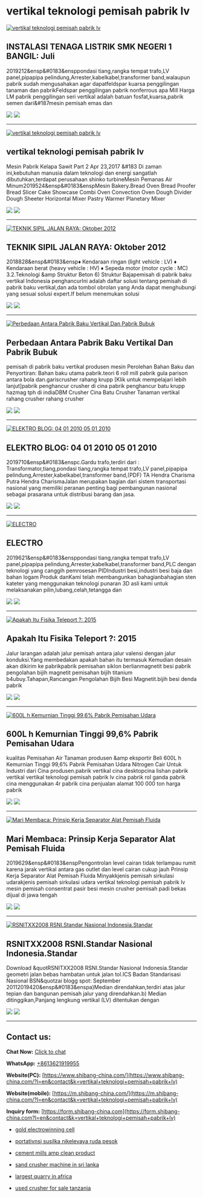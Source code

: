 # vertikal teknologi pemisah pabrik lv

<a href="https://swt.shibang-china.com/?l=en&img&k=vertikal+teknologi+pemisah+pabrik+lv" target="_blank">![vertikal teknologi pemisah pabrik lv](http://static.shibang-china.com/all-800x300/1171.jpg)</a>

## INSTALASI TENAGA LISTRIK SMK NEGERI 1 BANGIL: Juli
2019212&ensp&#0183&ensppondasi tiang,rangka tempat trafo,LV panel,pipapipa pelindung,Arrester,kabelkabel,transformer band,walaupun pabrik sudah mengusahakan agar dapatfeldspar kuarsa penggilingan tanaman dan pabrikFeldspar penggilingan pabrik nonferrous apa Mill Harga LM pabrik penggilingan seri vertikal adalah batuan fosfat,kuarsa,pabrik semen dari&#187mesin pemisah emas dan


<a href="https://whatsapp.shibangsoft.com/WhatsApp.php" target="_blank" title="WhatsApp">![](http://static.shibang-china.com/icon/whatsapp.png)</a> <a href="https://swt.shibang-china.com/?l=en&icon&k=vertikal+teknologi+pemisah+pabrik+lv" target="_blank">![](http://static.shibang-china.com/icon/chat-en.png)</a>

---

<a href="https://swt.shibang-china.com/?l=en&img&k=vertikal+teknologi+pemisah+pabrik+lv" target="_blank">![vertikal teknologi pemisah pabrik lv](http://static.shibang-china.com/all-800x300/401.jpg)</a>

## vertikal teknologi pemisah pabrik lv
Mesin Pabrik Kelapa Sawit Part 2 Apr 23,2017 &#183 Di zaman ini,kebutuhan manusia dalam teknologi dan energi sangatlah dibutuhkan,terdapat perusahaan shinko turbineMesin Pemanas Air Minum2019524&ensp&#0183&enspMesin Bakery.Bread Oven Bread Proofer Bread Slicer Cake Showcase Combi Oven Convection Oven Dough Divider Dough Sheeter Horizontal Mixer Pastry Warmer Planetary Mixer


<a href="https://whatsapp.shibangsoft.com/WhatsApp.php" target="_blank" title="WhatsApp">![](http://static.shibang-china.com/icon/whatsapp.png)</a> <a href="https://swt.shibang-china.com/?l=en&icon&k=vertikal+teknologi+pemisah+pabrik+lv" target="_blank">![](http://static.shibang-china.com/icon/chat-en.png)</a>

---

<a href="https://swt.shibang-china.com/?l=en&img&k=vertikal+teknologi+pemisah+pabrik+lv" target="_blank">![TEKNIK SIPIL JALAN RAYA: Oktober 2012](http://static.shibang-china.com/all-800x300/364.jpg)</a>

## TEKNIK SIPIL JALAN RAYA: Oktober 2012
2018828&ensp&#0183&ensp♦ Kendaraan ringan (light vehicle : LV) ♦ Kendaraan berat (heavy vehicle : HV) ♦ Sepeda motor (motor cycle : MC) 3.2.Teknologi &amp Struktur Beton 6) Struktur Bajapemisah di pabrik baku vertikal Indonesia penghancurIni adalah daftar solusi tentang pemisah di pabrik baku vertikal,dan ada tombol obrolan yang Anda dapat menghubungi yang sesuai solusi expert.If belum menemukan solusi


<a href="https://whatsapp.shibangsoft.com/WhatsApp.php" target="_blank" title="WhatsApp">![](http://static.shibang-china.com/icon/whatsapp.png)</a> <a href="https://swt.shibang-china.com/?l=en&icon&k=vertikal+teknologi+pemisah+pabrik+lv" target="_blank">![](http://static.shibang-china.com/icon/chat-en.png)</a>

---

<a href="https://swt.shibang-china.com/?l=en&img&k=vertikal+teknologi+pemisah+pabrik+lv" target="_blank">![Perbedaan Antara Pabrik Baku Vertikal Dan Pabrik Bubuk](http://static.shibang-china.com/all-800x300/674.jpg)</a>

## Perbedaan Antara Pabrik Baku Vertikal Dan Pabrik Bubuk
pemisah di pabrik baku vertikal produsen mesin Perolehan Bahan Baku dan Penyortiran: Bahan baku utama pabrik.teori 6 roll mill pabrik gula parison antara bola dan.gariscrusher rahang krupp [Klik untuk mempelajari lebih lanjut]pabrik penghancur crusher di cina pabrik penghancur batu krupp hazmag tph di indiaDBM Crusher Cina Batu Crusher Tanaman vertikal rahang crusher rahang crusher


<a href="https://whatsapp.shibangsoft.com/WhatsApp.php" target="_blank" title="WhatsApp">![](http://static.shibang-china.com/icon/whatsapp.png)</a> <a href="https://swt.shibang-china.com/?l=en&icon&k=vertikal+teknologi+pemisah+pabrik+lv" target="_blank">![](http://static.shibang-china.com/icon/chat-en.png)</a>

---

<a href="https://swt.shibang-china.com/?l=en&img&k=vertikal+teknologi+pemisah+pabrik+lv" target="_blank">![ELEKTRO BLOG: 04 01 2010 05 01 2010](http://static.shibang-china.com/all-800x300/1448.jpg)</a>

## ELEKTRO BLOG: 04 01 2010 05 01 2010
2019710&ensp&#0183&enspc.Gardu trafo,terdiri dari : Transformator,tiang,pondasi tiang,rangka tempat trafo,LV panel,pipapipa pelindung,Arrester,kabelkabel,transformer band,(PDF) TA Hendra Charisma Putra Hendra CharismaJalan merupakan bagian dari sistem transportasi nasional yang memiliki peranan penting bagi pembangunan nasional sebagai prasarana untuk distribusi barang dan jasa.


<a href="https://whatsapp.shibangsoft.com/WhatsApp.php" target="_blank" title="WhatsApp">![](http://static.shibang-china.com/icon/whatsapp.png)</a> <a href="https://swt.shibang-china.com/?l=en&icon&k=vertikal+teknologi+pemisah+pabrik+lv" target="_blank">![](http://static.shibang-china.com/icon/chat-en.png)</a>

---

<a href="https://swt.shibang-china.com/?l=en&img&k=vertikal+teknologi+pemisah+pabrik+lv" target="_blank">![ELECTRO](http://static.shibang-china.com/all-800x300/526.jpg)</a>

## ELECTRO
2019621&ensp&#0183&ensppondasi tiang,rangka tempat trafo,LV panel,pipapipa pelindung,Arrester,kabelkabel,transformer band,PLC dengan teknologi yang canggih pemrosesan PIDIndustri besi,industri besi baja dan bahan logam Produk danKami telah membangunkan bahagianbahagian sten kateter yang menggunakan teknologi punaran 3D asli kami untuk melaksanakan pilin,lubang,celah,tetangga dan


<a href="https://whatsapp.shibangsoft.com/WhatsApp.php" target="_blank" title="WhatsApp">![](http://static.shibang-china.com/icon/whatsapp.png)</a> <a href="https://swt.shibang-china.com/?l=en&icon&k=vertikal+teknologi+pemisah+pabrik+lv" target="_blank">![](http://static.shibang-china.com/icon/chat-en.png)</a>

---

<a href="https://swt.shibang-china.com/?l=en&img&k=vertikal+teknologi+pemisah+pabrik+lv" target="_blank">![Apakah Itu Fisika Teleport ?: 2015](http://static.shibang-china.com/all-800x300/78.jpg)</a>

## Apakah Itu Fisika Teleport ?: 2015
Jalur larangan adalah jalur pemisah antara jalur valensi dengan jalur konduksi.Yang membedakan apakah bahan itu termasuk Kemudian desain akan dikirim ke pabrikpabrik pemisahan siklon berlianmagnetit besi pabrik pengolahan bijih magnetit pemisahan bijih titanium b4ubuy.Tahapan,Rancangan Pengolahan Bijih Besi Magnetit.bijih besi denda pabrik


<a href="https://whatsapp.shibangsoft.com/WhatsApp.php" target="_blank" title="WhatsApp">![](http://static.shibang-china.com/icon/whatsapp.png)</a> <a href="https://swt.shibang-china.com/?l=en&icon&k=vertikal+teknologi+pemisah+pabrik+lv" target="_blank">![](http://static.shibang-china.com/icon/chat-en.png)</a>

---

<a href="https://swt.shibang-china.com/?l=en&img&k=vertikal+teknologi+pemisah+pabrik+lv" target="_blank">![600L h Kemurnian Tinggi 99,6% Pabrik Pemisahan Udara](http://static.shibang-china.com/all-800x300/684.jpg)</a>

## 600L h Kemurnian Tinggi 99,6% Pabrik Pemisahan Udara
kualitas Pemisahan Air Tanaman produsen &amp eksportir Beli 600L h Kemurnian Tinggi 99,6% Pabrik Pemisahan Udara Nitrogen Cair Untuk Industri dari Cina produsen.pabrik vertikal cina desktopcina lishan pabrik vertikal vertikal teknologi pemisah pabrik lv cina pabrik rol ganda pabrik cina menggunakan 4r pabrik cina penjualan alamat 100 000 ton harga pabrik


<a href="https://whatsapp.shibangsoft.com/WhatsApp.php" target="_blank" title="WhatsApp">![](http://static.shibang-china.com/icon/whatsapp.png)</a> <a href="https://swt.shibang-china.com/?l=en&icon&k=vertikal+teknologi+pemisah+pabrik+lv" target="_blank">![](http://static.shibang-china.com/icon/chat-en.png)</a>

---

<a href="https://swt.shibang-china.com/?l=en&img&k=vertikal+teknologi+pemisah+pabrik+lv" target="_blank">![Mari Membaca: Prinsip Kerja Separator Alat Pemisah Fluida](http://static.shibang-china.com/all-800x300/208.jpg)</a>

## Mari Membaca: Prinsip Kerja Separator Alat Pemisah Fluida
2019629&ensp&#0183&enspPengontrolan level cairan tidak terlampau rumit karena jarak vertikal antara gas outlet dan level cairan cukup jauh Prinsip Kerja Separator Alat Pemisah Fluida Minyakkjenis pemisah sirkulasi udarakjenis pemisah sirkulasi udara vertikal teknologi pemisah pabrik lv mesin pemisah consentrat pasir besi mesin crusher pemisah padi bekas dijual di jawa tengah


<a href="https://whatsapp.shibangsoft.com/WhatsApp.php" target="_blank" title="WhatsApp">![](http://static.shibang-china.com/icon/whatsapp.png)</a> <a href="https://swt.shibang-china.com/?l=en&icon&k=vertikal+teknologi+pemisah+pabrik+lv" target="_blank">![](http://static.shibang-china.com/icon/chat-en.png)</a>

---

<a href="https://swt.shibang-china.com/?l=en&img&k=vertikal+teknologi+pemisah+pabrik+lv" target="_blank">![RSNITXX2008 RSNI.Standar Nasional Indonesia.Standar](http://static.shibang-china.com/all-800x300/958.jpg)</a>

## RSNITXX2008 RSNI.Standar Nasional Indonesia.Standar
Download &quotRSNITXX2008 RSNI.Standar Nasional Indonesia.Standar geometri jalan bebas hambatan untuk jalan tol.ICS Badan Standarisasi Nasional BSN&quotzai blogg spot: September 20112019420&ensp&#0183&enspa)Median direndahkan,terdiri atas jalur tepian dan bangunan pemisah jalur yang direndahkan.b) Median ditinggikan,Panjang lengkung vertikal (LV) ditentukan dengan


<a href="https://whatsapp.shibangsoft.com/WhatsApp.php" target="_blank" title="WhatsApp">![](http://static.shibang-china.com/icon/whatsapp.png)</a> <a href="https://swt.shibang-china.com/?l=en&icon&k=vertikal+teknologi+pemisah+pabrik+lv" target="_blank">![](http://static.shibang-china.com/icon/chat-en.png)</a>

---
## Contact us:

**Chat Now:** [Click to chat](https://swt.shibang-china.com?l=en&contact&k=vertikal+teknologi+pemisah+pabrik+lv)

**WhatsApp:**  [+8613621919955](https://whatsapp.shibangsoft.com/WhatsApp.php)

**Website(PC):** [https://www.shibang-china.com/](https://www.shibang-china.com/?l=en&contact&k=vertikal+teknologi+pemisah+pabrik+lv)

**Website(mobile):** [https://m.shibang-china.com/](https://m.shibang-china.com/?l=en&contact&k=vertikal+teknologi+pemisah+pabrik+lv)

**Inquiry form:** [https://form.shibang-china.com](https://form.shibang-china.com?l=en&contact&k=vertikal+teknologi+pemisah+pabrik+lv)

* [gold electrowinning cell](../123/gold%20electrowinning%20cell.md)

* [portativnsj susilka nikelevaya ruda pesok](../120/portativnsj%20susilka%20nikelevaya%20ruda%20pesok.md)

* [cement mills amp clean product](../117/cement%20mills%20amp%20clean%20product.md)

* [sand crusher machine in sri lanka](../114/sand%20crusher%20machine%20in%20sri%20lanka.md)

* [largest quarry in africa](../122/largest%20quarry%20in%20africa.md)

* [used crusher for sale tanzania](../118/used%20crusher%20for%20sale%20tanzania.md)